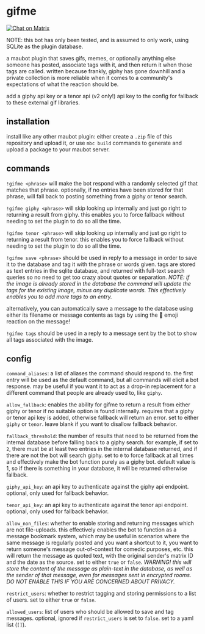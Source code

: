 # gifme
[![Chat on Matrix](https://img.shields.io/badge/chat_on_matrix-%23dev:mssj.me-green)](https://matrix.to/#/#dev:mssj.me)

NOTE: this bot has only been tested, and is assumed to only work, using SQLite as the plugin database.

a maubot plugin that saves gifs, memes, or optionally anything else someone has posted, associate tags with it, and then
return it when those tags are called. written because frankly, giphy has gone downhill and a private collection is more
reliable when it comes to a community's expectations of what the reaction should be.

add a giphy api key or a tenor api (v2 only!) api key to the config for fallback to these external gif libraries.

## installation

install like any other maubot plugin: either create a `.zip` file of this repository and upload it, or use `mbc build`
commands to generate and upload a package to your maubot server.

## commands

`!gifme <phrase>` will make the bot respond with a randomly selected gif that matches that phrase. optionally, if no
entries have been stored for that phrase, will fall back to posting something from a giphy or tenor search.

`!gifme giphy <phrase>` will skip looking up internally and just go right to returning a result from giphy. this enables
you to force fallback without needing to set the plugin to do so all the time.

`!gifme tenor <phrase>` will skip looking up internally and just go right to returning a result from tenor. this enables
you to force fallback without needing to set the plugin to do so all the time.

`!gifme save <phrase>` should be used in reply to a message in order to save it to the database and tag it with the
phrase or words given. tags are stored as text entries in the sqlite database, and returned with full-text search
queries so no need to get too crazy about quotes or separation. _NOTE: if the image is already stored in the database
the command will update the tags for the existing image, minus any duplicate words. This effectively enables you to add
more tags to an entry._

alternatively, you can automatically save a message to the database using either its filename or message contents as
tags by using the 💾 emoji reaction on the message!

`!gifme tags` should be used in a reply to a message sent by the bot to show all tags associated with the image.

## config

`command_aliases`: a list of aliases the command should respond to. the first entry will be used as the default command,
but all commands will elicit a bot response. may be useful if you want it to act as a drop-in replacement for a
different command that people are already used to, like `giphy`.

`allow_fallback`: enables the ability for gifme to return a result from either giphy or tenor if no suitable option is
found internally. requires that a giphy or tenor api key is added, otherwise fallback will return an error. set to
either `giphy` or `tenor`. leave blank if you want to disallow fallback behavior.

`fallback_threshold`: the number of results that need to be returned from the internal database before falling back to a
giphy search. for example, if set to `2`, there must be at least two entries in the internal database returned, and if
there are not the bot will search giphy. set to `0` to force fallback at all times and effectively make the bot function
purely as a giphy bot. default value is 1, so if there is something in your database, it will be returned otherwise
fallback.

`giphy_api_key`: an api key to authenticate against the giphy api endpoint. optional, only used for fallback behavior.

`tenor_api_key`: an api key to authenticate against the tenor api endpoint. optional, only used for fallback behavior.

`allow_non_files`: whether to enable storing and returning messages which are not file-uploads. this effectively enables
the bot to function as a message bookmark system, which may be useful in scenarios where the same message is regularly
posted and you want a shortcut to it, you want to return someone's message out-of-context for comedic purposes, etc.
this will return the message as quoted text, with the original sender's matrix ID and the date as the source. set to
either `true` or `false`. *WARNING! this will store the content of the message as plain-text in the database, as well as
the sender of that message, even for messages sent in encrypted rooms. DO NOT ENABLE THIS IF YOU ARE CONCERNED ABOUT PRIVACY.*

`restrict_users`: whether to restrict tagging and storing permissions to a list of users. set to either `true` or
`false`.

`allowed_users`: list of users who should be allowed to save and tag messages. optional, ignored if `restrict_users` is
set to `false`. set to a yaml list (`[]`).
